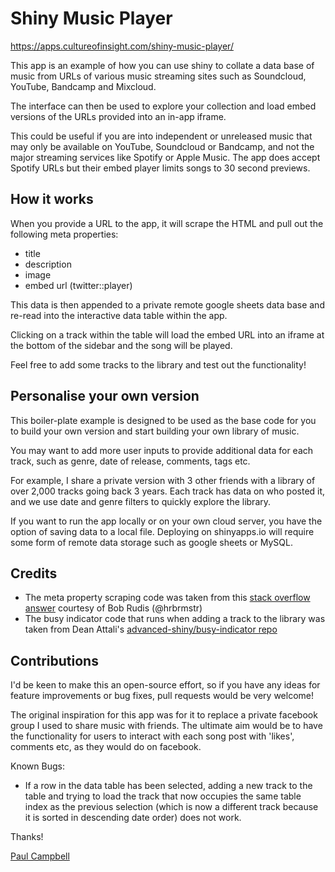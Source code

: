 # Shiny Music Player

https://apps.cultureofinsight.com/shiny-music-player/

This app is an example of how you can use shiny to collate a data base of music from URLs of various music streaming sites such as Soundcloud, YouTube, Bandcamp and Mixcloud.

The interface can then be used to explore your collection and load embed versions of the URLs provided into an in-app iframe.

This could be useful if you are into independent or unreleased music that may only be available on YouTube, Soundcloud or Bandcamp, and not the major streaming services like Spotify or Apple Music. The app does accept Spotify URLs but their embed player limits songs to 30 second previews.

## How it works

When you provide a URL to the app, it will scrape the HTML and pull out the following meta properties:

* title
* description
* image
* embed url (twitter::player)

This data is then appended to a private remote google sheets data base and re-read into the interactive data table within the app.

Clicking on a track within the table will load the embed URL into an iframe at the bottom of the sidebar and the song will be played.

Feel free to add some tracks to the library and test out the functionality!

## Personalise your own version

This boiler-plate example is designed to be used as the base code for you to build your own version and start building your own library of music.

You may want to add more user inputs to provide additional data for each track, such as genre, date of release, comments, tags etc.

For example, I share a private version with 3 other friends with a library of over 2,000 tracks going back 3 years. Each track has data on who posted it, and we use date and genre filters to quickly explore the library.

If you want to run the app locally or on your own cloud server, you have the option of saving data to a local file. Deploying on shinyapps.io will require some form of remote data storage such as google sheets or MySQL.

## Credits

* The meta property scraping code was taken from this [stack overflow answer](https://stackoverflow.com/a/27864360/7531364) courtesy of Bob Rudis (@hrbrmstr)
* The busy indicator code that runs when adding a track to the library was taken from Dean Attali's [advanced-shiny/busy-indicator repo](https://github.com/daattali/advanced-shiny/tree/master/busy-indicator)

## Contributions

I'd be keen to make this an open-source effort, so if you have any ideas for feature improvements or bug fixes, pull requests would be very welcome!

The original inspiration for this app was for it to replace a private facebook group I used to share music with friends. The ultimate aim would be to have the functionality for users to interact with each song post with 'likes', comments etc, as they would do on facebook.

Known Bugs:

* If a row in the data table has been selected, adding a new track to the table and trying to load the track that now occupies the same table index as the previous selection (which is now a different track because it is sorted in descending date order) does not work.

Thanks!

[Paul Campbell](https://github.com/paulc91)
